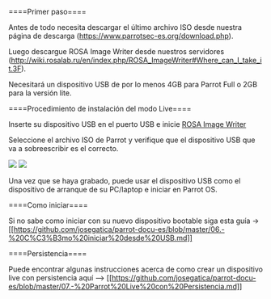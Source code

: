 ====Primer paso====

Antes de todo necesita descargar el último archivo ISO desde nuestra página de descarga (https://www.parrotsec-es.org/download.php).

Luego descargue ROSA Image Writer desde nuestros servidores (http://wiki.rosalab.ru/en/index.php/ROSA_ImageWriter#Where_can_I_take_it.3F).

Necesitará un dispositivo USB de por lo menos 4GB para Parrot Full o 2GB para la versión lite.



====Procedimiento de instalación del modo Live====


Inserte su dispositivo USB en el puerto USB e inicie <html><a href="http://cloudflare.archive.parrotsec.org/parrot/misc/image-writer/README.html">ROSA Image Writer</a></html>

Seleccione el archivo ISO de Parrot y verifique que el dispositivo USB que va a sobreescribir es el correcto.

<html><img src="http://cloudflare.archive.parrotsec.org/parrot/misc/image-writer/screenshots/screenshot0.png"></html>

<html><img src="http://cloudflare.archive.parrotsec.org/parrot/misc/image-writer/screenshots/screenshot1.png"></html>

Una vez que se haya grabado, puede usar el dispositivo USB como el dispositivo de arranque de su PC/laptop e iniciar en Parrot OS.



====Como iniciar====


Si no sabe como iniciar con su nuevo dispositivo bootable siga esta guía -> [[https://github.com/josegatica/parrot-docu-es/blob/master/06.-%20C%C3%B3mo%20iniciar%20desde%20USB.md]]



====Persistencia====


Puede encontrar algunas instrucciones acerca de como crear un dispositivo live con persistencia aquí --> [[https://github.com/josegatica/parrot-docu-es/blob/master/07.-%20Parrot%20Live%20con%20Persistencia.md]]
